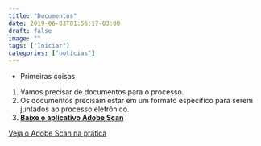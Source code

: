 ```yaml
---
title: "Documentos"
date: 2019-06-03T01:56:17-03:00
draft: false
image: ""
tags: ["Iniciar"]
categories: ["notícias"]
---
```


* Primeiras coisas

1. Vamos precisar de documentos para o processo.
2. Os documentos precisam estar em um formato específico para serem juntados ao processo eletrônico.
3. **<a data-disable-linkrewriter="true" data-modal-video="" data-modal-size="854x480" target="modal-frame" href="https://acrobat.adobe.com/br/pt/mobile/scanner-app.html" class=" unifyCta">Baixe o aplicativo Adobe Scan</a>**

<a data-disable-linkrewriter="true" data-modal-video="" data-modal-size="854x480" target="modal-frame" href="https://video.tv.adobe.com/v/18742t1/?autoplay=true" class=" unifyCta">Veja o Adobe Scan na prática</a>
